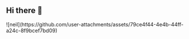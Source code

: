 ## Hi there 👋

<!--
**Papidonghae/Papidonghae** is a ✨ _special_ ✨ repository because its `README.md` (this file) appears on your GitHub profile.

Here are some ideas to get you started:

- 🔭 I’m currently working on ...
- 🌱 I’m currently learning ...
- 👯 I’m looking to collaborate on ...
- 🤔 I’m looking for help with ...
- 💬 Ask me about ...
- 📫 How to reach me: ...
- 😄 Pronouns: ...
- ⚡ Fun fact: ...
-->![neil](https://github.com/user-attachments/assets/79ce4f44-4e4b-44ff-a24c-8f9bcef7bd09)

